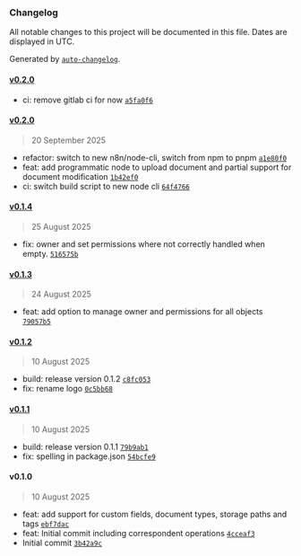 ### Changelog

All notable changes to this project will be documented in this file. Dates are displayed in UTC.

Generated by [`auto-changelog`](https://github.com/CookPete/auto-changelog).

#### [v0.2.0](https://github.com/waza-ari/n8n-nodes-paperless/compare/v0.2.0...v0.2.0)

- ci: remove gitlab ci for now [`a5fa0f6`](https://github.com/waza-ari/n8n-nodes-paperless/commit/a5fa0f6fc78ca49e410f39cbd0e683895a545f95)

#### [v0.2.0](https://github.com/waza-ari/n8n-nodes-paperless/compare/v0.1.4...v0.2.0)

> 20 September 2025

- refactor: switch to new n8n/node-cli, switch from npm to pnpm [`a1e80f0`](https://github.com/waza-ari/n8n-nodes-paperless/commit/a1e80f00df5285ae0285e4cc12e1ce66a3295ae8)
- feat: add programmatic node to upload document and partial support for document modification [`1b42ef0`](https://github.com/waza-ari/n8n-nodes-paperless/commit/1b42ef04978eed7995d77c2ec54a1e09f2348412)
- ci: switch build script to new node cli [`64f4766`](https://github.com/waza-ari/n8n-nodes-paperless/commit/64f4766bb0c2ad3abe31810b5cc6c14c1c3c9502)

#### [v0.1.4](https://github.com/waza-ari/n8n-nodes-paperless/compare/v0.1.3...v0.1.4)

> 25 August 2025

- fix: owner and set permissions where not correctly handled when empty. [`516575b`](https://github.com/waza-ari/n8n-nodes-paperless/commit/516575b67b58f4bcaf07c95b9392bc5993f394ad)

#### [v0.1.3](https://github.com/waza-ari/n8n-nodes-paperless/compare/v0.1.2...v0.1.3)

> 24 August 2025

- feat: add option to manage owner and permissions for all objects [`79057b5`](https://github.com/waza-ari/n8n-nodes-paperless/commit/79057b5481f86d2897d01b2de733be47df810b5a)

#### [v0.1.2](https://github.com/waza-ari/n8n-nodes-paperless/compare/v0.1.1...v0.1.2)

> 10 August 2025

- build: release version 0.1.2 [`c8fc053`](https://github.com/waza-ari/n8n-nodes-paperless/commit/c8fc053f6cc93ff6de0d086fcfa6c1c626fecc4a)
- fix: rename logo [`0c5bb68`](https://github.com/waza-ari/n8n-nodes-paperless/commit/0c5bb68ba665dd78989f7a9ea833c8f760005dca)

#### [v0.1.1](https://github.com/waza-ari/n8n-nodes-paperless/compare/v0.1.0...v0.1.1)

> 10 August 2025

- build: release version 0.1.1 [`79b9ab1`](https://github.com/waza-ari/n8n-nodes-paperless/commit/79b9ab1a8cb8d413061131114d29c87f2e096f78)
- fix: spelling in package.json [`54bcfe9`](https://github.com/waza-ari/n8n-nodes-paperless/commit/54bcfe95708e61cc2b9afc96fbb05b0c34b9e178)

#### v0.1.0

> 10 August 2025

- feat: add support for custom fields, document types, storage paths and tags [`ebf7dac`](https://github.com/waza-ari/n8n-nodes-paperless/commit/ebf7dac681ac71125acfaf2891c4091a072cae60)
- feat: Initial commit including correspondent operations [`4cceaf3`](https://github.com/waza-ari/n8n-nodes-paperless/commit/4cceaf3ddc170a2599eb0ce81a82caf06f0bbd10)
- Initial commit [`3b42a9c`](https://github.com/waza-ari/n8n-nodes-paperless/commit/3b42a9cba30f0ec1ea560589706d4207299c2d38)

